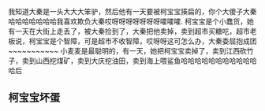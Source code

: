 我知道大秦是一头大大大笨驴，然后他有一天要被柯宝宝揍扁的，你个大傻子大秦哈哈哈哈哈哈哈我喜欢欺负大秦哎呀呀呀呀呀呀呀嚯嚯嚯.
柯宝宝是个小蠢货，她有一天在大街上走丢了，被大秦捡到了，大秦把他卖掉，卖到超市买糖吃，超市老板说，柯宝宝是个智障，可是超市不收智障，哎呀呀这可怎么办，大秦委屈抱成团~~~~~~~~~~~
小麦麦是最聪明的，有一天，她把柯宝宝卖掉了，卖到江西砍竹子，卖到山西挖煤矿，卖到大庆挖油田，卖到海上喂鲨鱼哈哈哈哈哈哈哈哈哈哈哈哈后

## 柯宝宝坏蛋




